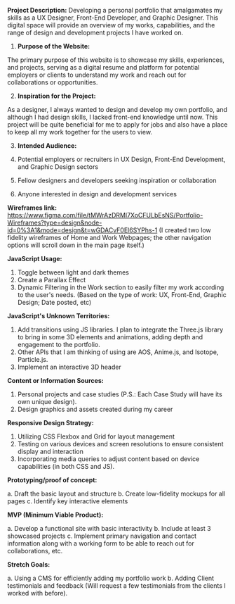 **Project Description:**
Developing a personal portfolio that amalgamates my skills as a UX Designer, Front-End Developer, and Graphic Designer. This digital space will provide an overview of my works, capabilities, and the range of design and development projects I have worked on.

1. **Purpose of the Website:**

  The primary purpose of this website is to showcase my skills, experiences, and projects, serving as a digital resume and platform for potential employers or clients to understand my work and reach out for collaborations or opportunities.

2. **Inspiration for the Project:**

As a designer, I always wanted to design and develop my own portfolio, and although I had design skills, I lacked front-end knowledge until now. This project will be quite beneficial for me to apply for jobs and also have a place to keep all my work together for the users to view.

3. **Intended Audience:**

1. Potential employers or recruiters in UX Design, Front-End Development, and Graphic Design sectors
2. Fellow designers and developers seeking inspiration or collaboration
3. Anyone interested in design and development services

**Wireframes link:** https://www.figma.com/file/tMWrAzDRMl7XoCFULbEsNS/Portfolio-Wireframes?type=design&node-id=0%3A1&mode=design&t=wGDACvF0El6SYPhs-1  (I created two low fidelity wireframes of Home and Work Webpages; the other navigation options will scroll down in the main page itself.)

**JavaScript Usage:**

1. Toggle between light and dark themes
2. Create a Parallax Effect
3. Dynamic Filtering in the Work section to easily filter my work according to the user's needs. (Based on the type of work: UX, Front-End, Graphic Design; Date posted, etc)

**JavaScript's Unknown Territories:**

1. Add transitions using JS libraries. I plan to integrate the Three.js library to bring in some 3D elements and animations, adding depth and engagement to the portfolio.
2. Other APIs that I am thinking of using are AOS, Anime.js, and Isotope, Particle.js.
3. Implement an interactive 3D header

**Content or Information Sources:**

1. Personal projects and case studies (P.S.: Each Case Study will have its own unique design).
2. Design graphics and assets created during my career

**Responsive Design Strategy:**

1. Utilizing CSS Flexbox and Grid for layout management
2. Testing on various devices and screen resolutions to ensure consistent display and interaction
3. Incorporating media queries to adjust content based on device capabilities (in both CSS and JS).

**Prototyping/proof of concept:**

  a. Draft the basic layout and structure
  b. Create low-fidelity mockups for all pages
  c. Identify key interactive elements

**MVP (Minimum Viable Product):**

  a. Develop a functional site with basic interactivity
  b. Include at least 3 showcased projects
  c. Implement primary navigation and contact information along with a working form to be able to reach out for collaborations, etc.

**Stretch Goals:**

  a. Using a CMS for efficiently adding my portfolio work
  b. Adding Client testimonials and feedback (Will request a few testimonials from the clients I worked with before).
